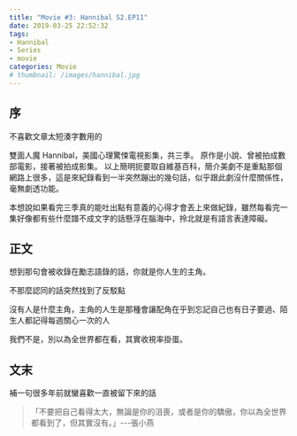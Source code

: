 ```yaml
---
title: "Movie #3: Hannibal S2.EP11"
date: 2019-03-25 22:52:32
tags:
- Hannibal
- Series
- movie
categories: Movie
# thumbnail: /images/hannibal.jpg
---
```


## 序

不喜歡文章太短湊字數用的

<!--more-->

雙面人魔 Hannibal，美國心理驚悚電視影集，共三季。
原作是小說、曾被拍成數部電影，接著被拍成影集。
以上簡明扼要取自維基百科，簡介美劇不是重點那個網路上很多，這是來紀錄看到一半突然蹦出的幾句話，似乎跟此劇沒什麼關係性，毫無劇透功能。

本想說如果看完三季真的能吐出點有意義的心得才會丟上來做紀錄，雖然每看完一集好像都有些什麼譜不成文字的話懸浮在腦海中，拎北就是有語言表達障礙。

## 正文

想到那句會被收錄在勵志語錄的話，你就是你人生的主角。

不那麼認同的話突然找到了反駁點

沒有人是什麼主角，主角的人生是那種會讓配角在乎到忘記自己也有日子要過、陌生人都記得每週關心一次的人

我們不是，別以為全世界都在看，其實收視率掛蛋。

## 文末

補一句很多年前就蠻喜歡一直被留下來的話

> 「不要把自己看得太大，無論是你的沮喪，或者是你的驕傲，你以為全世界都看到了，但其實沒有。」---張小燕

